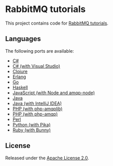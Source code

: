 # RabbitMQ tutorials

This project contains code for [RabbitMQ tutorials](http://www.rabbitmq.com/getstarted.html).

## Languages

The following ports are available:

 * [C#](./dotnet)
 * [C# (with Visual Studio)](./dotnet-visual-studio)
 * [Clojure](./clojure)
 * [Erlang](./erlang)
 * [Go](./go)
 * [Haskell](./haskell)
 * [JavaScript (with Node and amqp-node)](https://github.com/squaremo/amqp.node/tree/master/examples/tutorials)
 * [Java](./java)
 * [Java (with IntelliJ IDEA)](./java-idea)
 * [PHP (with php-amqplib)](./php)
 * [PHP (with php-amqp)](./php-amqp)
 * [Perl](./perl)
 * [Python (with Pika)](./python)
 * [Ruby (with Bunny)](./ruby)

## License

Released under the [Apache License 2.0](http://www.apache.org/licenses/LICENSE-2.0.txt).
